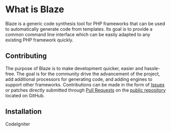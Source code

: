 # What is Blaze

Blaze is a generic code synthesis tool for PHP frameworks that can be used to automatically generate code from templates. Its goal is to provide a common command line interface which can be easily adapted to any existing PHP framework quickly. 

## Contributing

The purpose of Blaze is to make development quicker, easier and hassle-free. The goal is for the community drive the advancement of the project, add additional processors for generating code, and adding engines to support other frameworks. Contributions can be made in the form of [Issues](https://github.com/johnbellone/blaze/issues) or patches directly submitted through [Pull Requests](http://help.github.com/send-pull-requests/) on the [public repository](https://github.com/johnbellone/blaze) located on GitHub.

Installation
------------

CodeIgniter

        

